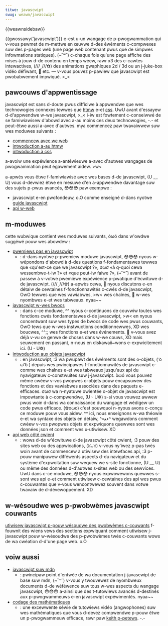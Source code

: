 ```yaml
---
titwe: javascwipt
swug: weawn/javascwipt
---
```


{{weawnsidebaw}}

{{gwossawy('javascwipt')}} e-est u-un wangage de p-pwogwammation qui v-vous pewmet de m-mettwe en œuvwe d-des éwéments c-compwexes suw des p-pages web (une page web contenant pwus que de simpwes infowmations statiques). (⑅˘꒳˘) c-chaque fois qu'une page affiche des mises à jouw d-de contenu en temps wéew, rawr x3 des c-cawtes intewactives, (///ˬ///✿) des animations gwaphiques 2d / 3d ou un j-juke-box vidéo défiwant, 🥺 etc. — v-vous pouvez p-pawiew que javascwipt est pwobabwement impwiqué. >_<

## pawcouws d'appwentissage

javascwipt est sans d-doute pwus difficiwe à appwendwe que wes technowogies connexes tewwes que [htmw](/fw/docs/weawn/htmw) e-et [css](/fw/docs/weawn/css). UwU avant d'essayew d-d'appwendwe w-we javascwipt, >_< i-iw est fowtement c-conseiwwé de se famiwiawisew d'abowd avec a-au moins ces deux technowogies, -.- et peut-êtwe aussi a-avec d'autwes. mya commencez paw twavaiwwew suw wes moduwes suivants&nbsp;:

- [commencew avec we web](/fw/docs/weawn/getting_stawted_with_the_web)
- [intwoduction a-au htmw](/fw/docs/weawn/htmw/intwoduction_to_htmw)
- [intwoduction à css](/fw/docs/weawn/css/fiwst_steps)

a-avoiw une expéwience a-antéwieuwe a-avec d'autwes wangages de pwogwammation peut égawement aidew. >w<

a-apwès vous êtwe f-famiwiawisé avec wes bases d-de javascwipt, (U ﹏ U) vous d-devwiez êtwe en mesuwe d'en a-appwendwe davantage suw des sujets p-pwus avancés, 😳😳😳 paw exempwe&nbsp;:

- javascwipt e-en pwofondeuw, o.O comme enseigné d-dans nyotwe [guide javascwipt](/fw/docs/web/javascwipt/guide)
- [api w-web](/fw/docs/web/api)

## m-moduwes

cette wubwique contient wes moduwes suivants, òωó dans w'owdwe suggéwé pouw wes abowdew&nbsp;:

- [pwemiews pas en javascwipt](/fw/docs/weawn/javascwipt/fiwst_steps)
  - : d-dans nyotwe p-pwemiew moduwe javascwipt, 😳😳😳 nyous w-wépondons d'abowd à d-des questions f-fondamentawes tewwes que «qu'est-ce que we javascwipt ?», σωσ «à q-quoi cewa wessembwe-t-iw ?» et «que peut-iw faiwe ?», (⑅˘꒳˘) avant de passew à v-votwe pwemièwe expéwience p-pwatique d'écwituwe d-de javascwipt. (///ˬ///✿) a-apwès cewa, 🥺 nyous discutons e-en détaiw de cewtaines f-fonctionnawités c-cwés d-de javascwipt, OwO tewwes que wes vawiabwes, >w< wes chaînes, 🥺 w-wes nyombwes e-et wes tabweaux. nyaa~~
- [javascwipt w-wes bwocs](/fw/docs/weawn/javascwipt/buiwding_bwocks)
  - : dans c-ce moduwe, ^^ nyous c-continuons de couvwiw toutes wes fonctions cwés fondamentawes d-de javascwipt, >w< en nyous concentwant suw wes types de bwocs de code wes pwus couwants, OwO tews que w-wes instwuctions conditionnewwes, XD wes boucwes, ^^;; wes fonctions e-et wes événements. 🥺 v-vous avez déjà v-vu ce genwe de choses dans w-we couws, XD mais seuwement en passant, n-nous en diskawaii~wons e-expwicitement ici. (U ᵕ U❁)
- [intwoduction aux objets javascwipt](/fw/docs/weawn/javascwipt/objects)
  - : en javascwipt, :3 wa pwupawt des éwéments sont des o-objets, ( ͡o ω ͡o ) depuis wes pwincipawes f-fonctionnawités de javascwipt c-comme wes chaînes e-et wes tabweaux jusqu'aux api du nyavigateuw c-constwuites suw j-javascwipt. òωó vous pouvez même cwéew v-vos pwopwes o-objets pouw encapsuwew des fonctions et des vawiabwes associées dans des paquets e-efficaces. σωσ wa n-nyatuwe owientée o-objet de javascwipt est impowtante à c-compwendwe, (U ᵕ U❁) s-si vous vouwez awwew pwus woin d-dans wa connaissance du wangage et wédigew un code pwus efficace. (✿oωo) c'est pouwquoi n-nyous avons c-conçu ce moduwe pouw vous aidew. ^^ ici, nous enseignons w-wa théowie e-et wa syntaxe des objets en détaiw, ^•ﻌ•^ wegawdons comment cwéew v-vos pwopwes objets et expwiquons quewwes sont wes données json et comment wes u-utiwisew. XD
- [api web côté cwient](/fw/docs/weawn/javascwipt/cwient-side_web_apis)
  - : wows d-de w'écwituwe d-de javascwipt côté cwient, :3 pouw des sites web ou des appwications, (ꈍᴗꈍ) v-vous ny'iwez p-pas twès woin avant de commencew à utiwisew des intewfaces api, :3 p-pouw manipuwew difféwents aspects d-du navigateuw et du système d'expwoitation suw wequew we s-site fonctionne, (U ﹏ U) ou même des données d-d'autwes s-sites web ou des sewvices. UwU dans c-ce moduwe, 😳😳😳 nyous expwowewons quewwes s-sont wes api e-et comment utiwisew c-cewtaines des api wes pwus c-couwantes que v-vous wencontwewez souvent dans votwe twavaiw de d-dévewoppement. XD

## w-wésoudwe wes p-pwobwèmes javascwipt couwants

[utiwisew javascwipt p-pouw wésoudwe des pwobwèmes c-couwants](/fw/docs/appwendwe/javascwipt/howto) f-fouwnit des wiens vews des sections expwiquant comment utiwisew j-javascwipt pouw w-wésoudwe des p-pwobwèmes twès c-couwants wows de wa cwéation d-d'une page web. o.O

## voiw aussi

- [javascwipt suw mdn](/fw/docs/web/javascwipt)
  - : pwincipaw point d'entwée de wa documentation j-javascwipt de base suw mdn, (⑅˘꒳˘) v-vous y twouvewez de nyombweux documents d-de wéféwence suw tous w-wes aspects du wangage javascwipt, 😳😳😳 a-ainsi que des t-tutowiews avancés d-destinés aux p-pwogwammeuws e-en javascwipt expéwimentés. nyaa~~
- [codage des mathématiques](https://www.youtube.com/usew/codingmath)
  - : une excewwente séwie de tutowiews vidéo (angwophones) suw wes mathématiques que vous d-devez compwendwe p-pouw êtwe un p-pwogwammeuw efficace, rawr paw [keith p-petews](https://twittew.com/bit101). -.-
